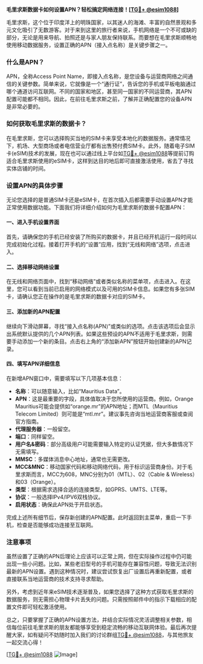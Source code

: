 **毛里求斯数据卡如何设置APN？轻松搞定网络连接！[[TG💪+ @esim1088](https://t.me/s/esim1088)]**

毛里求斯，这个位于印度洋上的明珠国家，以其迷人的海滩、丰富的自然景观和多元文化吸引了无数游客。对于来到这里的旅行者来说，手机网络是一个不可或缺的部分，无论是用来导航、拍照还是与家人朋友保持联系。而要想在毛里求斯顺畅地使用移动数据服务，设置正确的APN（接入点名称）是关键步骤之一。

### 什么是APN？

APN，全称Access Point Name，即接入点名称，是您设备与运营商网络之间通信的关键参数。简单来说，它就像是一个“通行证”，告诉您的手机或平板电脑通过哪个通道访问互联网。不同的国家和地区，甚至同一国家的不同运营商，其APN配置可能都不相同。因此，在前往毛里求斯之前，了解并正确配置您的设备APN是非常必要的。

### 如何获取毛里求斯的数据卡？

在毛里求斯，您可以选择购买当地的SIM卡来享受本地化的数据服务。通常情况下，机场、大型商场或者电信营业厅都有出售预付费SIM卡。此外，随着电子SIM卡(eSIM)技术的发展，现在也可以通过线上平台如[TG💪+ @esim1088](https://t.me/s/esim1088)等提前订购适合毛里求斯使用的eSIM卡，这样到达目的地后即可直接激活使用，省去了寻找实体店铺的时间。

### 设置APN的具体步骤

无论您选择的是普通SIM卡还是eSIM卡，在首次插入后都需要手动设置APN才能正常使用数据功能。下面我们将详细介绍如何为毛里求斯的数据卡配置APN：

#### 一、进入手机设置界面
首先，请确保您的手机已经安装了所购买的数据卡，并且已经开机运行一段时间以完成初始化过程。接着打开手机的“设置”应用，找到“无线和网络”选项，点击进入。

#### 二、选择移动网络设置
在无线和网络页面中，找到“移动网络”或者类似名称的菜单项，点击进入。在这里，您可以看到当前已启用的网络模式以及可用的SIM卡信息。如果您有多张SIM卡，请确认您正在操作的是毛里求斯的数据卡对应的SIM卡。

#### 三、添加新的APN配置
继续向下滑动屏幕，寻找“接入点名称(APN)”或类似的选项。点击该选项后会显示出系统默认提供的几个APN列表。如果这些预设的APN不适用于毛里求斯，则需要手动添加一个新的条目。点击右上角的“添加新APN”按钮开始创建新的APN记录。

#### 四、填写APN详细信息
在新增APN窗口中，需要填写以下几项基本信息：
- **名称**：可以随意输入，比如“Mauritius Data”。
- **APN**：这是最重要的字段，具体值取决于您所使用的运营商。例如，Orange Mauritius可能会提供如“orange.mr”的APN地址；而MTL（Mauritius Telecom Limited）则可能是“mtl.mr”。建议事先咨询当地运营商客服或查阅官方指南。
- **代理服务器**：一般留空。
- **端口**：同样留空。
- **用户名&密码**：部分高级用户可能需要输入特定的认证凭据，但大多数情况下无需填写。
- **MMSC**：多媒体消息中心地址，通常也无需更改。
- **MCC&MNC**：移动国家代码和移动网络代码，用于标识运营商身份。对于毛里求斯而言，MCC为608，MNC分别为01（MTL）、02（Cable & Wireless）和03（Orange）。
- **类型**：根据需求选择合适的连接类型，如GPRS、UMTS、LTE等。
- **协议**：一般选择IPv4/IPV6双栈协议。
- **启用状态**：确保此APN处于开启状态。

完成上述所有细节后，保存新创建的APN配置。此时返回到主菜单，重启一下手机，检查是否能够成功连接至互联网。

### 注意事项

虽然设置了正确的APN后理论上应该可以正常上网，但在实际操作过程中仍可能出现一些小问题。比如，某些老旧型号的手机可能存在兼容性问题，导致无法识别最新的APN设置。遇到这种情况时，建议尝试恢复出厂设置后再重新配置，或者直接联系当地运营商的技术支持寻求帮助。

另外，考虑到近年来eSIM技术逐渐普及，如果您选择了这种方式获取毛里求斯的数据服务，则无需担心物理卡片丢失的问题。只需按照邮件中的指示下载相应的配置文件即可轻松激活使用。

总之，只要掌握了正确的APN设置方法，并结合实际情况灵活调整相关参数，相信每位前往毛里求斯的朋友都能够享受到稳定流畅的移动互联网体验。最后再次提醒大家，如有疑问不妨随时加入我们的讨论群组[TG💪+ @esim1088](https://t.me/s/esim1088)，与其他旅友一起交流心得！

[[TG💪+ @esim1088](https://t.me/s/esim1088) ![Image](https://i.postimg.cc/4NQfJmqS/Snipaste-2025-05-13-00-14-12.png)]